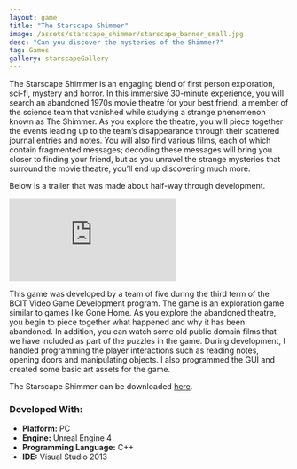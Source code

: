 ```yaml
---
layout: game
title: "The Starscape Shimmer"
image: /assets/starscape_shimmer/starscape_banner_small.jpg
desc: "Can you discover the mysteries of the Shimmer?"
tag: Games
gallery: starscapeGallery
---
```

The Starscape Shimmer is an engaging blend of first person exploration, sci-fi, mystery and horror. In this immersive 30-minute experience, you will search an abandoned 1970s movie theatre for your best friend, a member of the science team that vanished while studying a strange phenomenon known as The Shimmer. As you explore the theatre, you will piece together the events leading up to the team’s disappearance through their scattered journal entries and notes. You will also find various films, each of which contain fragmented messages; decoding these messages will bring you closer to finding your friend, but as you unravel the strange mysteries that surround the movie theatre, you’ll end up discovering much more.

Below is a trailer that was made about half-way through development.

<div class="video">
	<iframe src="https://www.youtube.com/embed/v8MV1ExJAac" frameborder="0" allowfullscreen="1"></iframe>
</div>

This game was developed by a team of five during the third term of the BCIT Video Game Development program. The game is an exploration game similar to games like Gone Home. As you explore the abandoned theatre, you begin to piece together what happened and why it has been abandoned. In addition, you can watch some old public domain films that we have included as part of the puzzles in the game. During development, I handled programming the player interactions such as reading notes, opening doors and manipulating objects. I also programmed the GUI and created some basic art assets for the game.

The Starscape Shimmer can be downloaded <a href="https://mega.nz/#!3sNy1YrJ!IdCmHrAcmGHMpgqr-nEjktRDuIFPhwXnQ9oza4VZ2mY">here</a>.

### Developed With:
* __Platform:__ PC
* __Engine:__ Unreal Engine 4
* __Programming Language:__ C++
* __IDE:__ Visual Studio 2013

